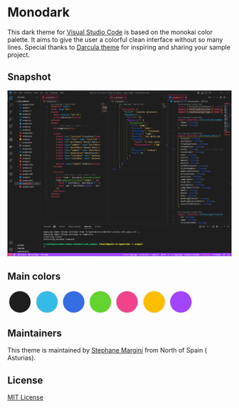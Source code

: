 # Monodark


This dark theme for [Visual Studio Code](http://code.visualstudio.com) is based on the monokai color palette. It aims to give the user a colorful clean interface without so many lines.
Special thanks to [Darcula theme](https://draculatheme.com/) for inspiring and sharing your sample project.

## Snapshot

![code samples](./assets/screenshot.png)


## Main colors

<span style="background:#1e1e1e;" class="color" >&shy;</span> 
<span style="background:#35bce6;" class="color" >&shy;</span>
<span style="background:#376de2;" class="color" >&shy;</span>
<span style="background:#62d42d;" class="color" >&shy;</span> 
<span style="background:#f1438c;" class="color" >&shy;</span>
<span style="background:#ffbf00;" class="color" >&shy;</span>
<span style="background:#a245ff;" class="color" >&shy;</span>


## Maintainers

This theme is maintained by [Stephane Margini](https://www.linkedin.com/in/stephane-margini/) from North of Spain ( Asturias).

## License

[MIT License](./LICENSE)

<style>
    .color{       
        height: 3rem;  
        width: 3rem;
        display:inline-block; 
        border: .1px solid #e5e5e5;
        border-radius:50%;
        margin: .2rem
    }
</style>